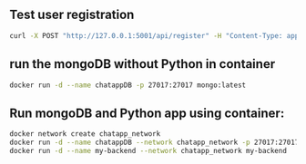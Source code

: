 
## Test user registration
```bash
curl -X POST "http://127.0.0.1:5001/api/register" -H "Content-Type: application/json" -d '{"username": "testuser", "password": "password123"}'
```

## run the mongoDB without Python in container
```bash
docker run -d --name chatappDB -p 27017:27017 mongo:latest
```


## Run mongoDB and Python app using container:
```bash
docker network create chatapp_network
docker run -d --name chatappDB --network chatapp_network -p 27017:27017 mongo:latest
docker run -d --name my-backend --network chatapp_network my-backend
```